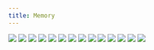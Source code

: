 ```yaml
---
title: Memory
---
```


![](/images/people-comics/part-4/p047.png)
![](/images/people-comics/part-4/p048.png)
![](/images/people-comics/part-4/p049.png)
![](/images/people-comics/part-4/p050.png)
![](/images/people-comics/part-4/p051.png)
![](/images/people-comics/part-4/p052.png)
![](/images/people-comics/part-4/p053.png)
![](/images/people-comics/part-4/p054.png)
![](/images/people-comics/part-4/p055.png)
![](/images/people-comics/part-4/p056.png)
![](/images/people-comics/part-4/p057.png)
![](/images/people-comics/part-4/p058.png)
![](/images/people-comics/part-4/p059.png)
![](/images/people-comics/part-4/p060.png)